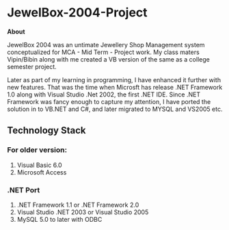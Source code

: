 # JewelBox-2004-Project

**About**

JewelBox 2004 was an untimate Jewellery Shop Management system conceptualized for MCA - Mid Term - Project work. My class maters Vipin/Bibin along with me created a VB version of the same as a college semester project. 

Later as part of my learning in programming, I have enhanced it further with new features. That was the time when Microsft has release .NET Framework 1.0 along with Visual Studio .Net 2002, the first .NET IDE. Since .NET Framework was fancy enough to capture my attention, I have ported the solution in to VB.NET and C#, and later migrated to MYSQL and VS2005 etc. 

## Technology Stack
### For older version:
1. Visual Basic 6.0 
2. Microsoft Access 

### .NET Port
1. .NET Framework 1.1 or .NET Framework 2.0
2. Visual Studio .NET 2003 or Visual Studio 2005 
2. MySQL 5.0 to later with ODBC 



